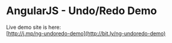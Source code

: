 ﻿# AngularJS - Undo/Redo Demo

Live demo site is here:  
[http://j.mp/ng-undoredo-demo](http://bit.ly/ng-undoredo-demo)